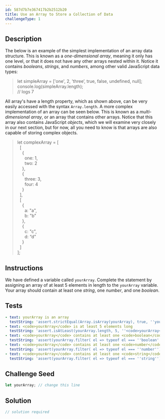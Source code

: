 ```yaml
---
id: 587d7b7e367417b2b2512b20
title: Use an Array to Store a Collection of Data
challengeType: 1
---
```


## Description
<section id='description'>
The below is an example of the simplest implementation of an array data structure. This is known as a <dfn>one-dimensional array</dfn>, meaning it only has one level, or that it does not have any other arrays nested within it. Notice it contains <dfn>booleans</dfn>, <dfn>strings</dfn>, and <dfn>numbers</dfn>, among other valid JavaScript data types:
<blockquote>let simpleArray = ['one', 2, 'three’, true, false, undefined, null];<br>console.log(simpleArray.length);<br>// logs 7</blockquote>
All array's have a length property, which as shown above, can be very easily accessed with the syntax <code>Array.length</code>.
A more complex implementation of an array can be seen below. This is known as a <dfn>multi-dimensional array</dfn>, or an array that contains other arrays. Notice that this array also contains JavaScript <dfn>objects</dfn>, which we will examine very closely in our next section, but for now, all you need to know is that arrays are also capable of storing complex objects.
<blockquote>let complexArray = [<br>&nbsp;&nbsp;[<br>&nbsp;&nbsp;&nbsp;&nbsp;{<br>&nbsp;&nbsp;&nbsp;&nbsp;&nbsp;&nbsp;one: 1,<br>&nbsp;&nbsp;&nbsp;&nbsp;&nbsp;&nbsp;two: 2<br>&nbsp;&nbsp;&nbsp;&nbsp;},<br>&nbsp;&nbsp;&nbsp;&nbsp;{<br>&nbsp;&nbsp;&nbsp;&nbsp;&nbsp;&nbsp;three: 3,<br>&nbsp;&nbsp;&nbsp;&nbsp;&nbsp;&nbsp;four: 4<br>&nbsp;&nbsp;&nbsp;&nbsp;}<br>&nbsp;&nbsp;],<br>&nbsp;&nbsp;[<br>&nbsp;&nbsp;&nbsp;&nbsp;{<br>&nbsp;&nbsp;&nbsp;&nbsp;&nbsp;&nbsp;a: "a",<br>&nbsp;&nbsp;&nbsp;&nbsp;&nbsp;&nbsp;b: "b"<br>&nbsp;&nbsp;&nbsp;&nbsp;},<br>&nbsp;&nbsp;&nbsp;&nbsp;{<br>&nbsp;&nbsp;&nbsp;&nbsp;&nbsp;&nbsp;c: "c",<br>&nbsp;&nbsp;&nbsp;&nbsp;&nbsp;&nbsp;d: “d”<br>&nbsp;&nbsp;&nbsp;&nbsp;}<br>&nbsp;&nbsp;]<br>];</blockquote>
</section>

## Instructions
<section id='instructions'>
We have defined a variable called <code>yourArray</code>. Complete the statement by assigning an array of at least 5 elements in length to the <code>yourArray</code> variable. Your array should contain at least one <dfn>string</dfn>, one <dfn>number</dfn>, and one <dfn>boolean</dfn>.
</section>

## Tests
<section id='tests'>

```yml
- text: yourArray is an array
  testString: 'assert.strictEqual(Array.isArray(yourArray), true, ''yourArray is an array'');'
- text: <code>yourArray</code> is at least 5 elements long
  testString: 'assert.isAtLeast(yourArray.length, 5, ''<code>yourArray</code> is at least 5 elements long'');'
- text: <code>yourArray</code> contains at least one <code>boolean</code>
  testString: 'assert(yourArray.filter( el => typeof el === ''boolean'').length >= 1, ''<code>yourArray</code> contains at least one <code>boolean</code>'');'
- text: <code>yourArray</code> contains at least one <code>number</code>
  testString: 'assert(yourArray.filter( el => typeof el === ''number'').length >= 1, ''<code>yourArray</code> contains at least one <code>number</code>'');'
- text: <code>yourArray</code> contains at least one <code>string</code>
  testString: 'assert(yourArray.filter( el => typeof el === ''string'').length >= 1, ''<code>yourArray</code> contains at least one <code>string</code>'');'

```

</section>

## Challenge Seed
<section id='challengeSeed'>

<div id='js-seed'>

```js
let yourArray; // change this line
```

</div>



</section>

## Solution
<section id='solution'>

```js
// solution required
```
</section>
